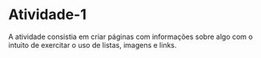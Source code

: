 # Atividade-1
A atividade consistia em criar páginas com informações sobre algo com o intuito de exercitar o uso de listas, imagens e links.

